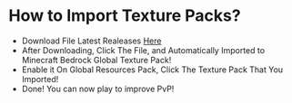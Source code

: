 # How to Import Texture Packs?
- Download File Latest Realeases [Here](https://github.com/xxhen2527xx/PvP-TP/realease/latest)
- After Downloading, Click The File, and Automatically Imported to Minecraft Bedrock Global Texture Pack!
- Enable it On Global Resources Pack, Click The Texture Pack That You Imported!
- Done! You can now play to improve PvP!
